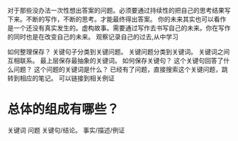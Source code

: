 对于那些没办法一次性想出答案的问题。必须要通过持续性的把自己的思考结果写下来。不断的写作，不断的思考。才能最终得出答案。
你的未来其实也可以看作是一个还没有真实发生的。虚构故事。需要通过写作去书写自己的未来。你在写作的同时也是在改变自己的未来。
观察记录自己的过去,从中学习

如何整理保存？
	关键句子分类到关键问题。
	关键问题分类到关键词。
	关键词之间互相联系。
	最上层保存最抽象的关键词。
如何保存关键句？
	这个关键句回答了什么问题？
	这个问题的关键词是什么？
	已经有了问题，直接搜索这个关键问题，跳转到相应的笔记。
可以链接到相关例证
# 总体的组成有哪些？
关键词
问题
关键句/结论。
事实/描述/例证